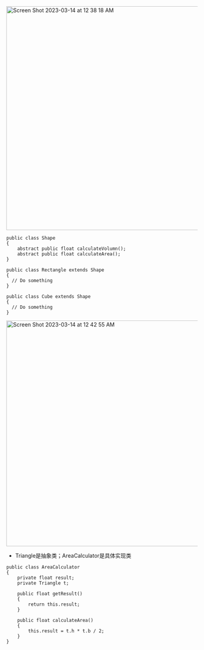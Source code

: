 <img width="589" alt="Screen Shot 2023-03-14 at 12 38 18 AM" src="https://user-images.githubusercontent.com/73077953/224929596-bd539811-ae75-4932-84d4-0ec210c76059.png">


```
public class Shape
{
    abstract public float calculateVolumn();
    abstract public float calculateArea();
}

public class Rectangle extends Shape
{
  // Do something
}

public class Cube extends Shape
{
  // Do something
}
```

<img width="594" alt="Screen Shot 2023-03-14 at 12 42 55 AM" src="https://user-images.githubusercontent.com/73077953/224929713-9ba65a56-0611-4299-8d81-86c28eab3343.png">

- Triangle是抽象类；AreaCalculator是具体实现类

```
public class AreaCalculator
{
    private float result;
    private Triangle t;
    
    public float getResult()
    {
        return this.result;
    }
    
    public float calculateArea()
    {
        this.result = t.h * t.b / 2;
    }
}
```
